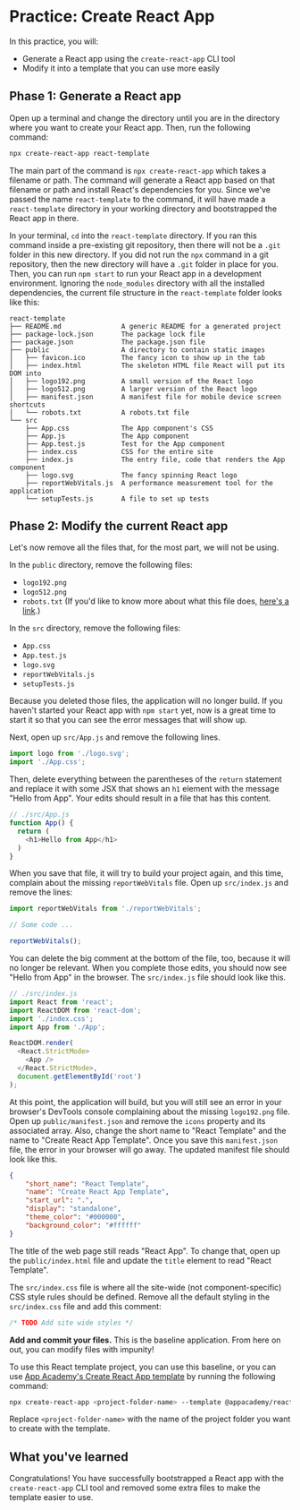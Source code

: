 # Practice: Create React App

In this practice, you will:

* Generate a React app using the `create-react-app` CLI tool
* Modify it into a template that you can use more easily

## Phase 1: Generate a React app

Open up a terminal and change the directory until you are in the directory where
you want to create your React app. Then, run the following command:

```sh
npx create-react-app react-template
```

The main part of the command is `npx create-react-app` which takes a filename or
path. The command will generate a React app based on that filename or path and
install React's dependencies for you. Since we've passed the name
`react-template` to the command, it will have made a `react-template` directory
in your working directory and bootstrapped the React app in there.

In your terminal, `cd` into the `react-template` directory. If you ran this
command inside a pre-existing git repository, then there will not be a `.git`
folder in this new directory. If you did not run the `npx` command in a git
repository, then the new directory will have a `.git` folder in place for you.
Then, you can run `npm start` to run your React app in a development
environment. Ignoring the `node_modules` directory with all the installed
dependencies, the current file structure in the `react-template` folder looks
like this:

```plaintext
react-template
├── README.md               A generic README for a generated project
├── package-lock.json       The package lock file
├── package.json            The package.json file
├── public                  A directory to contain static images
│   ├── favicon.ico         The fancy icon to show up in the tab
│   ├── index.html          The skeleton HTML file React will put its DOM into
│   ├── logo192.png         A small version of the React logo
│   ├── logo512.png         A larger version of the React logo
│   ├── manifest.json       A manifest file for mobile device screen shortcuts
│   └── robots.txt          A robots.txt file
└── src
    ├── App.css             The App component's CSS
    ├── App.js              The App component
    ├── App.test.js         Test for the App component
    ├── index.css           CSS for the entire site
    ├── index.js            The entry file, code that renders the App component
    ├── logo.svg            The fancy spinning React logo
    ├── reportWebVitals.js  A performance measurement tool for the application
    └── setupTests.js       A file to set up tests
```

## Phase 2: Modify the current React app

Let's now remove all the files that, for the most part, we will not be using.

In the `public` directory, remove the following files:

* `logo192.png`
* `logo512.png`
* `robots.txt` (If you'd like to know more about what this file does, [here's a
    link][robots.txt].)

In the `src` directory, remove the following files:

* `App.css`
* `App.test.js`
* `logo.svg`
* `reportWebVitals.js`
* `setupTests.js`

Because you deleted those files, the application will no longer build. If
you haven't started your React app with `npm start` yet, now is a great time to
start it so that you can see the error messages that will show up.

Next, open up `src/App.js` and remove the following lines.

```js
import logo from './logo.svg';
import './App.css';
```

Then, delete everything between the parentheses of the `return` statement and
replace it with some JSX that shows an `h1` element with the message "Hello from
App". Your edits should result in a file that has this content.

```js
// ./src/App.js
function App() {
  return (
    <h1>Hello from App</h1>
  )
}
```

When you save that file, it will try to build your project again, and this time,
complain about the missing `reportWebVitals` file. Open up `src/index.js` and
remove the lines:

```js
import reportWebVitals from './reportWebVitals';

// Some code ...

reportWebVitals();
```

You can delete the big comment at the bottom of the file, too, because it will
no longer be relevant. When you complete those edits, you should now see "Hello
from App" in the browser. The `src/index.js` file should look like this.

```js
// ./src/index.js
import React from 'react';
import ReactDOM from 'react-dom';
import './index.css';
import App from './App';

ReactDOM.render(
  <React.StrictMode>
    <App />
  </React.StrictMode>,
  document.getElementById('root')
);
```

At this point, the application will build, but you will still see an error in
your browser's DevTools console complaining about the missing `logo192.png`
file. Open up `public/manifest.json` and remove the `icons` property and its
associated array. Also, change the short name to "React Template" and the name
to "Create React App Template". Once you save this `manifest.json` file, the
error in your browser will go away. The updated manifest file should look like
this.

```json
{
    "short_name": "React Template",
    "name": "Create React App Template",
    "start_url": ".",
    "display": "standalone",
    "theme_color": "#000000",
    "background_color": "#ffffff"
}
```

The title of the web page still reads "React App". To change that, open up the
`public/index.html` file and update the `title` element to read "React
Template".

The `src/index.css` file is where all the site-wide (not component-specific) CSS
style rules should be defined. Remove all the default styling in the
`src/index.css` file and add this comment:

```css
/* TODO Add site wide styles */
```

**Add and commit your files.** This is the baseline application. From here on
out, you can modify files with impunity!

To use this React template project, you can use this baseline, or you can use
[App Academy's Create React App template] by running the following command:

```sh
npx create-react-app <project-folder-name> --template @appacademy/react-v17
```

Replace `<project-folder-name>` with the name of the project folder you want to
create with the template.

## What you've learned

Congratulations! You have successfully bootstrapped a React app with the
`create-react-app` CLI tool and removed some extra files to make the template
easier to use.

[robots.txt]: https://en.wikipedia.org/wiki/Robots_exclusion_standard
[App Academy's Create React App template]: https://www.npmjs.com/package/@appacademy/cra-template-react-v17
